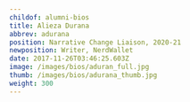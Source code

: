 ```yaml
---
childof: alumni-bios
title: Alieza Durana
abbrev: adurana
position: Narrative Change Liaison, 2020-21
newposition: Writer, NerdWallet
date: 2017-11-26T03:46:25.603Z
image: /images/bios/aduran_full.jpg
thumb: /images/bios/adurana_thumb.jpg
weight: 300
---
```

